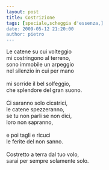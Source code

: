 ```yaml
---
layout: post
title: Costrizione
tags: [speciale,scheggia d'essenza,]
date: 2009-05-12 21:20:00
author: pietro
---
```

Le catene su cui volteggio<br/>mi costringono al terreno,<br/>sono immobile un arpeggio<br/>nel silenzio in cui per mano<br/><br/>mi sorride il bel solfeggio,<br/>che splendore del gran suono.<br/><br/>Ci saranno solo cicatrici,<br/>le catene spezzeranno,<br/>se tu non parli se non dici,<br/>loro non sapranno,<br/><br/>e poi tagli e ricuci<br/>le ferite del non sanno.<br/><br/>Costretto a terra dal tuo volo,<br/>sarai per sempre solamente solo.
